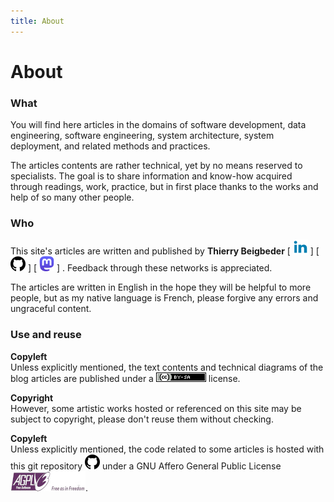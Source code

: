 ```yaml
---
title: About
---
```


# About

### What

You will find here articles in the domains of software development, data engineering,
software engineering, system architecture, system deployment,
and related methods and practices.

The articles contents are rather technical, yet by no means reserved to specialists.
The goal is to share information and know-how acquired through readings, work, practice,
but in first place thanks to the works and help of so many other people.

### Who

This site's articles are written and published by **Thierry Beigbeder**
[ [![Image LinkedIn](images/linkedin-logo-24.png "LinkedIn")](https://www.linkedin.com/in/thierry-beigbeder-358169/) ]
[ [![Image GitHub](images/github-logo-24.png "github")](https://github.com/t-beigbeder) ]
[ [![Image Mastodon](images/mastodon-logo-24.png "mastodon")](https://mastodon.iriseden.eu/@thierry_b) ]
. Feedback through these networks is appreciated.

The articles are written in English in the hope they will be helpful to more people,
but as my native language is French, please forgive any errors and ungraceful content.

### Use and reuse

**Copyleft**  
Unless explicitly mentioned, the text contents and technical diagrams of the blog articles are published under a
[![Creative Commons License](images/cc-by-sa-80x15.png "Logo Creative Commons License")](https://creativecommons.org/licenses/by-sa/4.0/legalcode)
license.

**Copyright**  
However, some artistic works hosted or referenced on this site may be subject to copyright,
please don't reuse them without checking.

**Copyleft**  
Unless explicitly mentioned,
the code related to some articles is hosted with this git repository
[![Image GitHub](images/github-logo-24.png)](https://github.com/t-beigbeder/otvl_blog)
under
a GNU Affero General Public License
![AGPL](images/agpl-logo-120x32.jpg "AGPL logo").
